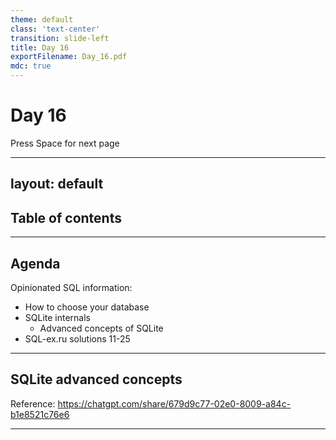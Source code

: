 ```yaml
---
theme: default
class: 'text-center'
transition: slide-left
title: Day 16
exportFilename: Day_16.pdf
mdc: true
---
```


# Day 16


<div class="pt-13">
  <span @click="$slidev.nav.next" class="px-2 py-1 rounded cursor-pointer" flex="~ justify-center items-center gap-2" hover="bg-white bg-opacity-10">
    Press Space for next page <div class="i-carbon:arrow-right inline-block"/>
  </span>
</div>

---
layout: default
---

## Table of contents

<Toc columns=3></Toc>

---

## Agenda

Opinionated SQL information:
  - How to choose your database
  - SQLite internals
    + Advanced concepts of SQLite
- SQL-ex.ru solutions 11-25

---

## SQLite advanced concepts

Reference: https://chatgpt.com/share/679d9c77-02e0-8009-a84c-b1e8521c76e6

---
